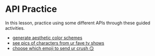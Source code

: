 # API Practice
In this lesson, practice using some different APIs through these guided activities.

- [generate aesthetic color schemes](ColorSchemer.md)
- [see pics of characters from ur fave tv shows](TvCharacters.md)
- [choose which emoji to send ur crush 😏](EmojiPicker.md)
